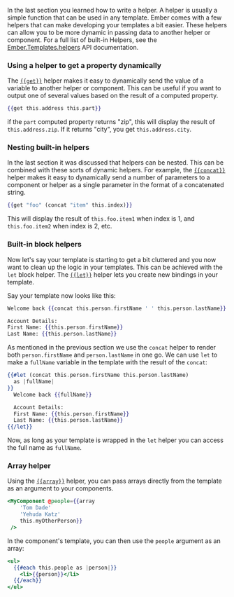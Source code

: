 In the last section you learned how to write a helper.
A helper is usually a simple function that can be used in any template.
Ember comes with a few helpers that can make developing your templates a bit easier.
These helpers can allow you to be more dynamic in passing data to another helper or component.
For a full list of built-in Helpers, see the [Ember.Templates.helpers](https://api.emberjs.com/ember/3.12/classes/Ember.Templates.helpers/)
API documentation.

### Using a helper to get a property dynamically

The [`{{get}}`](https://api.emberjs.com/ember/3.12/classes/Ember.Templates.helpers/methods/get?anchor=get) helper
makes it easy to dynamically send the value of a variable to another helper or component.
This can be useful if you want to output one of several values based on the result of a computed property.

```handlebars
{{get this.address this.part}}
```

if the `part` computed property returns "zip", this will display the result of `this.address.zip`.
If it returns "city", you get `this.address.city`.

### Nesting built-in helpers

In the last section it was discussed that helpers can be nested.
This can be combined with these sorts of dynamic helpers.
For example, the [`{{concat}}`](https://api.emberjs.com/ember/3.12/classes/Ember.Templates.helpers/methods/concat?anchor=concat)
helper makes it easy to dynamically send a number of parameters to a component or helper as a single parameter in the
format of a concatenated string.

```handlebars
{{get "foo" (concat "item" this.index)}}
```

This will display the result of `this.foo.item1` when index is 1, and `this.foo.item2` when index is 2, etc.

### Built-in block helpers

Now let's say your template is starting to get a bit cluttered and you now want to clean up the logic in your templates.
This can be achieved with the `let` block helper.
The [`{{let}}`](https://api.emberjs.com/ember/3.12/classes/Ember.Templates.helpers/methods/let?anchor=let) helper lets you create new bindings in your template.

Say your template now looks like this:

```handlebars
Welcome back {{concat this.person.firstName ' ' this.person.lastName}}

Account Details:
First Name: {{this.person.firstName}}
Last Name: {{this.person.lastName}}
```

As mentioned in the previous section we use the `concat` helper to render both `person.firstName` and `person.lastName` in one go.
We can use `let` to make a `fullName` variable in the template with the result of the `concat`:

```handlebars
{{#let (concat this.person.firstName this.person.lastName)
  as |fullName|
}}
  Welcome back {{fullName}}

  Account Details:
  First Name: {{this.person.firstName}}
  Last Name: {{this.person.lastName}}
{{/let}}
```

Now, as long as your template is wrapped in the `let` helper you can access the full name as `fullName`.

### Array helper

Using the [`{{array}}`](https://api.emberjs.com/ember/3.12/classes/Ember.Templates.helpers/methods/array?anchor=array) helper,
you can pass arrays directly from the template as an argument to your components.

```handlebars
<MyComponent @people={{array
    'Tom Dade'
    'Yehuda Katz'
    this.myOtherPerson}}
 />
```

In the component's template, you can then use the `people` argument as an array:

```handlebars {data-filename=app/templates/components/my-component.hbs}
<ul>
  {{#each this.people as |person|}}
    <li>{{person}}</li>
  {{/each}}
</ul>
```

<!-- eof - needed for pages that end in a code block  -->
